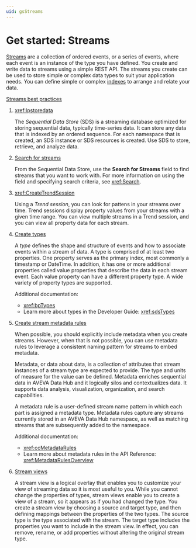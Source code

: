 ```yaml
---
uid: gsStreams
---
```


# Get started: Streams

[Streams](xref:sdsStreams) are a collection of ordered events, or a series of events, where each event is an instance of the type you have defined. You create and write data to streams using a simple REST API. The streams you create can be used to store simple or complex data types to suit your application needs. You can define simple or complex [indexes](xref:sdsIndexes) to arrange and relate your data.

[Streams best practices](xref:streams-manage-streams#streams-best-practices)

1. <xref:lpstoredata>

    The _Sequential Data Store_ (SDS) is a streaming database optimized for storing sequential data, typically time-series data. It can store any data that is indexed by an ordered sequence. For each namespace that is created, an SDS instance or SDS resources is created. Use SDS to store, retrieve, and analyze data.

1. [Search for streams](xref:Search)

    From the Sequential Data Store, use the **Search for Streams** field to find streams that you want to work with. For more information on using the field and specifying search criteria, see <xref:Search>.

1. <xref:CreateTrendSession>

    Using a _Trend session_, you can look for pattens in your streams over time. Trend sessions display property values from your streams with a given time range. You can view multiple streams in a Trend session, and you can view all property data for each stream.

1. [Create types](xref:gpTypes)

    A _type_ defines the shape and structure of events and how to associate events within a stream of data. A type is comprised of at least two properties. One property serves as the primary index, most commonly a timestamp or DateTime. In addition, it has one or more additional properties called value properties that describe the data in each stream event. Each value property can have a different property type. A wide variety of property types are supported.

    Additional documentation:

    - <xref:bpTypes>
    - Learn more about types in the Developer Guide: <xref:sdsTypes>

1. [Create stream metadata rules](xref:gpMetadataRules)

    When possible, you should explicitly include metadata when you create streams. However, when that is not possible, you can use metadata rules to leverage a consistent naming pattern for streams to embed metadata.

    Metadata, or data about data, is a collection of attributes that stream instances of a stream type are expected to provide. The type and units of measure for the value can be defined. Metadata enriches sequential data in AVEVA Data Hub and it logically silos and contextualizes data. It supports data analysis, visualization, organization, and search capabilities.

    A metadata rule is a user-defined stream name pattern in which each part is assigned a metadata type. Metadata rules capture any streams currently stored in an AVEVA Data Hub namespace, as well as matching streams that are subsequently added to the namespace.

    Additional documentation:

   - <xref:ccMetadataRules>
   - Learn more about metadata rules in the API Reference: <xref:MetadataRulesOverview>

1. [Stream views](https://docs.aveva.com/bundle/data-hub/page/add-organize-data/organize-data/stream-views/stream-views-concept.html)

    A stream view is a logical overlay that enables you to customize your view of streaming data so it is most useful to you. While you cannot change the properties of types, stream views enable you to create a view of a stream, so it appears as if you had changed the type. You create a stream view by choosing a source and target type, and then defining mappings between the properties of the two types. The source type is the type associated with the stream. The target type includes the properties you want to include in the stream view. In effect, you can remove, rename, or add properties without altering the original stream type.
